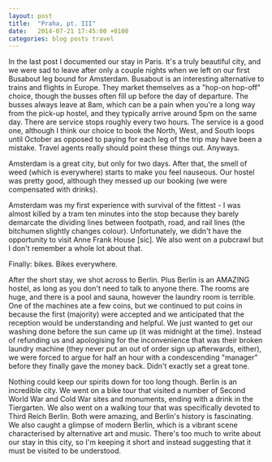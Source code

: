 ```yaml
---
layout: post
title:  "Praha, pt. III"
date:   2014-07-21 17:45:00 +0100
categories: blog posts travel
---
```


In the last post I documented our stay in Paris. It's a truly beautiful city, and we were sad to leave after only a couple nights when we left on our first Busabout leg bound for Amsterdam. Busabout is an interesting alternative to trains and flights in Europe. They market themselves as a "hop-on hop-off" choice, though the busses often fill up before the day of departure. The busses always leave at 8am, which can be a pain when you're a long way from the pick-up hostel, and they typically arrive around 5pm on the same day. There are service stops roughly every two hours. The service is a good one, although I think our choice to book the North, West, and South loops until October as opposed to paying for each leg of the trip may have been a mistake. Travel agents really should point these things out. Anyways.

Amsterdam is a great city, but only for two days. After that, the smell of weed (which is everywhere) starts to make you feel nauseous. Our hostel was pretty good, although they messed up our booking (we were compensated with drinks). 

Amsterdam was my first experience with survival of the fittest - I was almost killed by a tram ten minutes into the stop because they barely demarcate the dividing lines between footpath, road, and rail lines (the bitchumen slightly changes colour). Unfortunately, we didn't have the opportunity to visit Anne Frank House [sic]. We also went on a pubcrawl but I don't remember a whole lot about that.

Finally: bikes. Bikes everywhere.

After the short stay, we shot across to Berlin. Plus Berlin is an AMAZING hostel, as long as you don't need to talk to anyone there. The rooms are huge, and there is a pool and sauna, however the laundry room is terrible. One of the machines ate a few coins, but we continued to put coins in because the first (majority) were accepted and we anticipated that the reception would be understanding and helpful. We just wanted to get our washing done before the sun came up (it was midnight at the time). Instead of refunding us and apologising for the inconvenience that was their broken laundry machine (they never put an out of order sign up afterwards, either), we were forced to argue for half an hour with a condescending "manager" before they finally gave the money back. Didn't exactly set a great tone.

Nothing could keep our spirits down for too long though. Berlin is an incredible city. We went on a bike tour that visited a number of Second World War and Cold War sites and monuments, ending with a drink in the Tiergarten. We also went on a walking tour that was specifically devoted to Third Reich Berlin. Both were amazing, and Berlin's history is fascinating. We also caught a glimpse of modern Berlin, which is a vibrant scene characterised by alternative art and music. There's too much to write about our stay in this city, so I'm keeping it short and instead suggesting that it must be visited to be understood.
